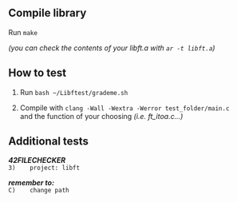 ## Compile library

Run `make`

*(you can check the contents of your libft.a with `ar -t libft.a`)*

## How to test

1. Run `bash ~/Libftest/grademe.sh`

2. Compile with `clang -Wall -Wextra -Werror test_folder/main.c`<br>
and the function of your choosing *(i.e. ft_itoa.c...)*

## Additional tests

_**42FILECHECKER**_<br>
`3)    project: libft`<br>

_**remember to:**_<br>
`C)    change path`
